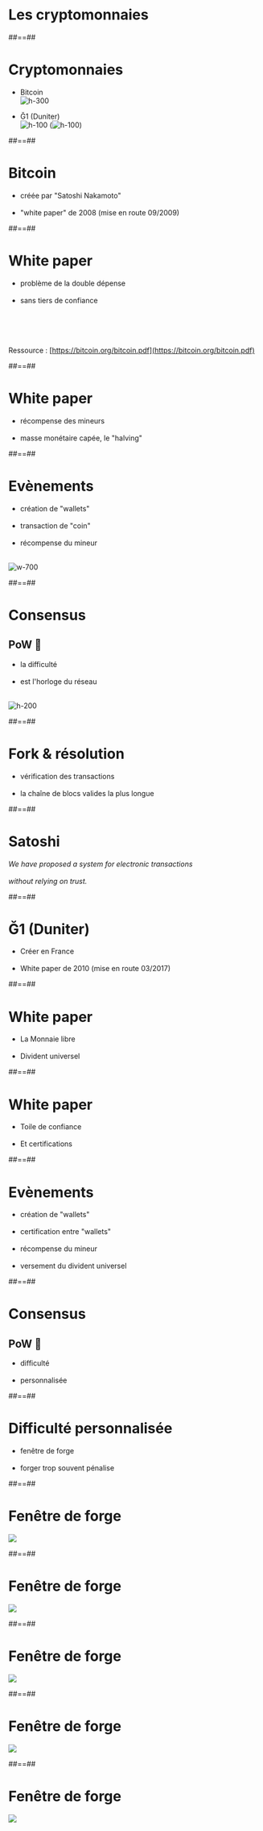 <!-- .slide: class="transition bg-white" -->

# Les cryptomonnaies

##==##

# Cryptomonnaies

- Bitcoin
<br> ![h-300](./assets/images/03-usecases/bitcoin.svg)

- Ğ1 (Duniter)
<br> ![h-100](./assets/images/03-usecases/g1.svg) (![h-100](./assets/images/03-usecases/duniter.svg))

##==##

# Bitcoin

- créée par "Satoshi Nakamoto"
<br><br>
- "white paper" de 2008 (mise en route 09/2009)

##==##

# White paper

- problème de la double dépense
<br><br>
- sans tiers de confiance

<br><br><br><br>
Ressource : [https://bitcoin.org/bitcoin.pdf](https://bitcoin.org/bitcoin.pdf)

##==##

# White paper

- récompense des mineurs
<br><br>
- masse monétaire capée, le "halving"

##==##

# Evènements

- création de "wallets"
<br><br>
- transaction de "coin"
<br><br>
- récompense du mineur

<br> ![w-700](./assets/images/03-usecases/bitcoin-transaction.png)

##==##

# Consensus

## PoW 💪

- la difficulté
<br><br>
- est l'horloge du réseau

<br> ![h-200](./assets/images/03-usecases/bitcoin-pow.png)

##==##

# Fork & résolution

- vérification des transactions
<br><br>
- la chaîne de blocs valides la plus longue

##==##

<!-- .slide: class="full-center" -->

# Satoshi

*We have proposed a system for electronic transactions <br><br>without relying on trust.*

##==##

# Ğ1 (Duniter)

- Créer en France
<br><br>
- White paper de 2010 (mise en route 03/2017)

##==##

# White paper

- La Monnaie libre
<br><br>
- Divident universel

##==##

# White paper

- Toile de confiance
<br><br>
- Et certifications

##==##

# Evènements

- création de "wallets"
<br><br>
- certification entre "wallets"
<br><br>
- récompense du mineur
<br><br>
- versement du divident universel

##==##

# Consensus

## PoW 💪

- difficulté
<br><br>
- personnalisée

##==##

# Difficulté personnalisée

- fenêtre de forge
<br><br>
- forger trop souvent pénalise

##==##

# Fenêtre de forge

<!-- .slide: class="full-center" -->

![](./assets/images/03-usecases/duniter-handicap-0.svg)

##==##

# Fenêtre de forge

<!-- .slide: class="full-center" -->

![](./assets/images/03-usecases/duniter-handicap-1.svg)

##==##

# Fenêtre de forge

<!-- .slide: class="full-center" -->

![](./assets/images/03-usecases/duniter-handicap-2.svg)

##==##

# Fenêtre de forge

<!-- .slide: class="full-center" -->

![](./assets/images/03-usecases/duniter-handicap-3.svg)

##==##

# Fenêtre de forge

<!-- .slide: class="full-center" -->

![](./assets/images/03-usecases/duniter-handicap-4.svg)